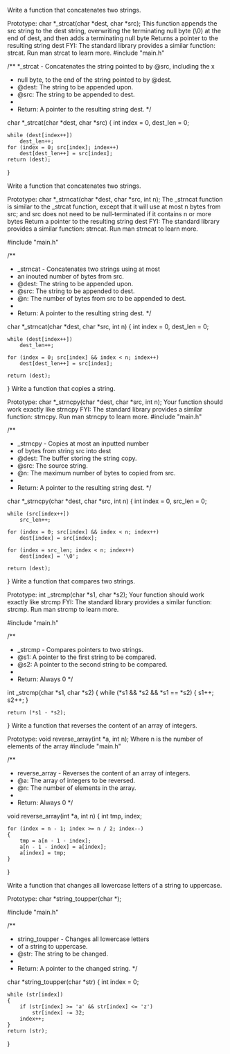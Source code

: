 Write a function that concatenates two strings.

Prototype: char *_strcat(char *dest, char *src);
This function appends the src string to the dest string, overwriting the terminating null byte (\0) at the end of dest, and then adds a terminating null byte
Returns a pointer to the resulting string dest
FYI: The standard library provides a similar function: strcat. Run man strcat to learn more.
#include "main.h"

/**
 *_strcat - Concatenates the string pointed to by @src, including the x
 * null byte, to the end of the string pointed to by @dest.
 * @dest: The string to be appended upon.
 * @src: The string to be appended to dest.
 *
 * Return: A pointer to the resulting string dest.
 */

char *_strcat(char *dest, char *src)
{
	int index = 0, dest_len = 0;

	while (dest[index++])
		dest_len++;
	for (index = 0; src[index]; index++)
		dest[dest_len++] = src[index];
	return (dest);
}


Write a function that concatenates two strings.

Prototype: char *_strncat(char *dest, char *src, int n);
The _strncat function is similar to the _strcat function, except that
it will use at most n bytes from src; and
src does not need to be null-terminated if it contains n or more bytes
Return a pointer to the resulting string dest
FYI: The standard library provides a similar function: strncat. Run man strncat to learn more.

#include "main.h"

/**
 * _strncat - Concatenates two strings using at most
 * an inouted number of bytes from src.
 * @dest: The string to be appended upon.
 * @src: The string to be appended to dest.
 * @n: The number of bytes from src to be appended to dest.
 *
 * Return: A pointer to the resulting string dest.
 */

char *_strncat(char *dest, char *src, int n)
{
	int index = 0, dest_len = 0;

	while (dest[index++])
		dest_len++;

	for (index = 0; src[index] && index < n; index++)
		dest[dest_len++] = src[index];

	return (dest);
}
Write a function that copies a string.

Prototype: char *_strncpy(char *dest, char *src, int n);
Your function should work exactly like strncpy
FYI: The standard library provides a similar function: strncpy. Run man strncpy to learn more.
#include "main.h"

/**
 * _strncpy - Copies at most an inputted number
 * of bytes from string src into dest
 * @dest: The buffer storing the string copy.
 * @src: The source string.
 * @n: The maximum number of bytes to copied from src.
 *
 * Return: A pointer to the resulting string dest.
 */

char *_strncpy(char *dest, char *src, int n)
{
	int index = 0, src_len = 0;

	while (src[index++])
		src_len++;

	for (index = 0; src[index] && index < n; index++)
		dest[index] = src[index];

	for (index = src_len; index < n; index++)
		dest[index] = '\0';

	return (dest);
}
Write a function that compares two strings.

Prototype: int _strcmp(char *s1, char *s2);
Your function should work exactly like strcmp
FYI: The standard library provides a similar function: strcmp. Run man strcmp to learn more.

#include "main.h"

/**
 * _strcmp - Compares pointers to two strings.
 * @s1: A pointer to the first string to be compared.
 * @s2: A pointer to the second string to be compared.
 *
 * Return: Always 0
 */

int _strcmp(char *s1, char *s2)
{
	while (*s1 && *s2 && *s1 == *s2)
	{
		s1++;
		s2++;
	}

	return (*s1 - *s2);
}
Write a function that reverses the content of an array of integers.

Prototype: void reverse_array(int *a, int n);
Where n is the number of elements of the array
#include "main.h"

/**
 * reverse_array - Reverses the content of an array of integers.
 * @a: The array of integers to be reversed.
 * @n: The number of elements in the array.
 *
 * Return: Always 0
 */

void reverse_array(int *a, int n)
{
	int tmp, index;

	for (index = n - 1; index >= n / 2; index--)
	{
		tmp = a[n - 1 - index];
		a[n - 1 - index] = a[index];
		a[index] = tmp;
	}
}

Write a function that changes all lowercase letters of a string to uppercase.

Prototype: char *string_toupper(char *);

#include "main.h"

/**
 * string_toupper - Changes all lowercase letters
 * of a string to uppercase.
 * @str: The string to be changed.
 *
 * Return: A pointer to the changed string.
 */

char *string_toupper(char *str)
{
	int index = 0;

	while (str[index])
	{
		if (str[index] >= 'a' && str[index] <= 'z')
			str[index] -= 32;
		index++;
	}
	return (str);
}
